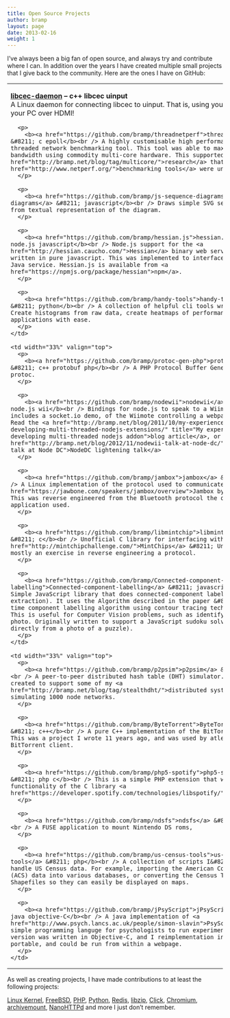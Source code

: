 ```yaml
---
title: Open Source Projects
author: bramp
layout: page
date: 2013-02-16
weight: 1
---
```

I&#8217;ve always been a big fan of open source, and always try and contribute where I can. In addition over the years I have created multiple small projects that I give back to the community. Here are the ones I have on GitHub:

<table width="100%" class="opensource">
  <tr>
    <td width="33%" valign="top">
      <p>
        <b><a href="https://github.com/bramp/libcec-daemon">libcec-daemon</a> &#8211; c++ libcec uinput</b><br /> A Linux daemon for connecting libcec to uinput. That is, using your TV to control your PC over HDMI!
      </p>
      
      <p>
        <b><a href="https://github.com/bramp/threadnetperf">threadnetperf</a> &#8211; c epoll</b><br /> A highly customisable high performance multi-threaded network benchmarking tool. This tool was able to max out 20Gbit/s of bandwidth using commodity multi-core hardware. This supported <a href="http://bramp.net/blog/tag/multicore/">research</a> that existing <a href="http://www.netperf.org/">benchmarking tools</a> were unable to.</i>
      </p>
      
      <p>
        <b><a href="https://github.com/bramp/js-sequence-diagrams">js-sequence-diagrams</a> &#8211; javascript</b><br /> Draws simple SVG sequence diagrams from textual representation of the diagram.
      </p>
      
      <p>
        <b><a href="https://github.com/bramp/hessian.js">hessian.js</a> &#8211; node.js javascript</b><br /> Node.js support for the <a href="http://hessian.caucho.com/">Hessian</a> binary web service protocol written in pure javascript. This was implemented to interface with a legacy Java service. Hessian.js is available from <a href="https://npmjs.org/package/hessian">npm</a>.
      </p>
      
      <p>
        <b><a href="https://github.com/bramp/handy-tools">handy-tools</a> &#8211; python</b><br /> A collection of helpful cli tools written in python. Create histograms from raw data, create heatmaps of performance, or monitor applications with ease.
      </p>
    </td>
    
    <td width="33%" valign="top">
      <p>
        <b><a href="https://github.com/bramp/protoc-gen-php">protoc-gen-php</a> &#8211; c++ protobuf php</b><br /> A PHP Protocol Buffer Generator Plugin for protoc.
      </p>
      
      <p>
        <b><a href="https://github.com/bramp/nodewii">nodewii</a> &#8211; c++ node.js wii</b><br /> Bindings for node.js to speak to a Wiimote. This includes a socket.io demo, of the Wiimote controlling a webpage in realtime. Read the <a href="http://bramp.net/blog/2011/10/my-experiences-with-developing-multi-threaded-nodejs-extensions/" title="My experiences with developing multi-threaded nodejs addon">blog article</a>, or view my <a href="http://bramp.net/blog/2012/11/nodewii-talk-at-node-dc/" title="Nodewii talk at Node DC">NodeDC lightening talk</a>
      </p>
      
      <p>
        <b><a href="https://github.com/bramp/jambox">jambox</a> &#8211; c</b><br /> A Linux implementation of the protocol used to communicate with the <a href="https://jawbone.com/speakers/jambox/overview">Jambox by Jawbone</a>. This was reverse engineered from the Bluetooth protocol the official Windows application used.
      </p>
      
      <p>
        <b><a href="https://github.com/bramp/libmintchip">libmintchip</a> &#8211; c</b><br /> Unofficial C library for interfacing with <a href="http://mintchipchallenge.com/">MintChips</a> &#8211; Unfinished, and mostly an exercise in reverse engineering a protocol.
      </p>
      
      <p>
        <b><a href="https://github.com/bramp/Connected-component-labelling">Connected-component-labelling</a> &#8211; javascript</b><br /> Simple JavaScript library that does connected-component labelling (aka blob extraction). It uses the Algorithm described in the paper &#8220;A linear-time component labelling algorithm using contour tracing technique&#8221;. This is useful for Computer Vision problems, such as identifying objects in a photo. Originally written to support a JavaScript sudoku solver (that solves directly from a photo of a puzzle).
      </p>
    </td>
    
    <td width="33%" valign="top">
      <p>
        <b><a href="https://github.com/bramp/p2psim">p2psim</a> &#8211; java</b><br /> A peer-to-peer distributed hash table (DHT) simulator. This was created to support some of my <a href="http://bramp.net/blog/tag/stealthdht/">distributed systems research</a> simulating 1000 node networks.
      </p>
      
      <p>
        <b><a href="https://github.com/bramp/ByteTorrent">ByteTorrent</a> &#8211; c++</b><br /> A pure C++ implementation of the BitTorrent protocol. This was a project I wrote 11 years ago, and was used by atleast one complete BitTorrent client.
      </p>
      
      <p>
        <b><a href="https://github.com/bramp/php5-spotify">php5-spotify</a> &#8211; php c</b><br /> This is a simple PHP extension that wraps some of the functionality of the C library <a href="https://developer.spotify.com/technologies/libspotify/">libspotify</a>.
      </p>
      
      <p>
        <b><a href="https://github.com/bramp/ndsfs">ndsfs</a> &#8211; c fuse</b><br /> A FUSE application to mount Nintendo DS roms,
      </p>
      
      <p>
        <b><a href="https://github.com/bramp/us-census-tools">us-census-tools</a> &#8211; php</b><br /> A collection of scripts I&#8217;ve written to handle US Census data. For example, importing the American Community Survey (ACS) data into various databases, or converting the Census TIGER/Line® Shapefiles so they can easily be displayed on maps.
      </p>
      
      <p>
        <b><a href="https://github.com/bramp/jPsyScript">jPsyScript</a> &#8211; java objective-C</b><br /> A java implementation of <a href="http://www.psych.lancs.ac.uk/people/simon-slavin">PsyScript</a> a simple programming languge for psychologists to run experiments. The original version was written in Objective-C, and I reimplementation in Java so it was portable, and could be run from within a webpage.
      </p>
    </td>
  </tr>
</table>

As well as creating projects, I have made contributions to at least the following projects:

[Linux Kernel][1], [FreeBSD][2], [PHP][3], [Python][4], [Redis][5], [libzip][6], [Click][7], [Chromium][8], [archivemount][9], [NanoHTTPd][10] and more I just don&#8217;t remember.

 [1]: http://www.kernel.org/
 [2]: http://www.freebsd.org/
 [3]: http://php.net/
 [4]: http://www.python.org/
 [5]: http://redis.io/
 [6]: http://www.nih.at/libzip/
 [7]: http://www.read.cs.ucla.edu/click/click
 [8]: http://www.chromium.org/
 [9]: https://github.com/bramp/archivemount
 [10]: https://github.com/bramp/NanoHTTPd